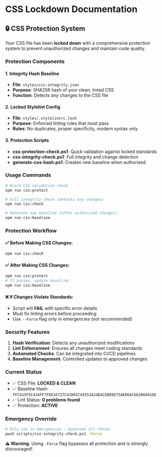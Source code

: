 # CSS Lockdown Documentation

## 🔒 CSS Protection System

Your CSS file has been **locked down** with a comprehensive protection system to prevent unauthorized changes and maintain code quality.

### Protection Components

#### 1. **Integrity Hash Baseline**

- **File**: `styles/css-integrity.json`
- **Purpose**: SHA256 hash of your clean, linted CSS
- **Function**: Detects any changes to the CSS file

#### 2. **Locked Stylelint Config**

- **File**: `styles/.stylelintrc.lock`
- **Purpose**: Enforced linting rules that must pass
- **Rules**: No duplicates, proper specificity, modern syntax only

#### 3. **Protection Scripts**

- **css-protection-check.ps1**: Quick validation against locked standards
- **css-integrity-check.ps1**: Full integrity and change detection
- **generate-css-hash.ps1**: Creates new baseline when authorized

### Usage Commands

```bash
# Quick CSS validation check
npm run css:protect

# Full integrity check (detects any changes)
npm run css:check

# Generate new baseline (after authorized changes)
npm run css:baseline
```

### Protection Workflow

#### ✅ **Before Making CSS Changes:**

```bash
npm run css:check
```

#### ✅ **After Making CSS Changes:**

```bash
npm run css:protect
# If passes, update baseline:
npm run css:baseline
```

#### ❌ **If Changes Violate Standards:**

- Script will **FAIL** with specific error details
- Must fix linting errors before proceeding
- Use `--Force` flag only in emergencies (not recommended)

### Security Features

1. **Hash Verification**: Detects any unauthorized modifications
2. **Lint Enforcement**: Ensures all changes meet coding standards
3. **Automated Checks**: Can be integrated into CI/CD pipelines
4. **Baseline Management**: Controlled updates to approved changes

### Current Status

- ✅ CSS File: **LOCKED & CLEAN**
- ✅ Baseline Hash: `FFC415F5C424FF7F6D16727C42891C45552A24EACEB89E75AE064C66206041DE`
- ✅ Lint Status: **0 problems found**
- ✅ Protection: **ACTIVE**

### Emergency Override

```bash
# Only use in emergencies - bypasses all checks
pwsh scripts/css-integrity-check.ps1 -Force
```

**⚠️ Warning**: Using `-Force` flag bypasses all protection and is strongly discouraged!
